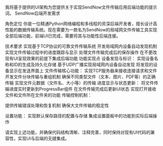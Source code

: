 我将基于提供的UI架构为您提供关于实现SendNow文件传输应用后端功能的提示词。
SendNow后端开发需求

角色定位
    你是一位精通Python网络编程和多线程的资深后端开发者，擅长设计高性能的数据传输系统。现在需要为一款名为SendNow的局域网文件传输工具实现全部后端功能，前端UI已完成，需要将其与功能性后端连接。

技术要求
实现基于TCP协议的可靠文件传输系统
开发局域网内设备自动发现机制
实现文件传输过程中的进度跟踪与显示
处理文件传输完成后的保存操作
在不更改现有UI呈现效果的前提下集成后端功能
功能实现点
设备发现与标识：
实现设备名称和ID的生成及持久化存储
基于UDP广播实现局域网内设备自动发现
将发现的设备显示在发送界面上
文件传输核心功能：
实现TCP服务器来接收连接请求和文件
开发文件分块传输与重组机制
确保不同类型文件（文本、图片、PDF等）的正确传输
实现文件元数据（文件名、大小等）的传输
进度显示与状态更新：
将文件传输进度实时更新到ProgressBar组件
在文件传输完成后更新UI状态
实现打开接收文件和文件所在文件夹的功能
传输控制机制：

提供传输错误处理和恢复机制
确保大文件传输的稳定性

设置功能：
实现默认保存路径的配置与存储
集成设置面板中的功能到实际后端操作

请实现上述功能，并确保代码结构清晰、注释完善，同时保持对现有UI代码的兼容性，实现UI与后端的无缝集成。